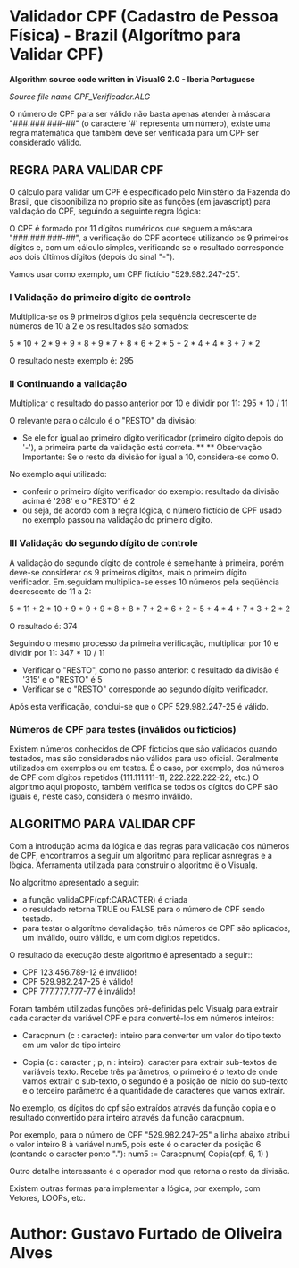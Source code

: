 # Validador CPF (Cadastro de Pessoa Física) - Brazil (Algorítmo para Validar CPF)

**Algorithm source code written in VisualG 2.0 - Iberia Portuguese**

*Source file name CPF_Verificador.ALG*

O número de CPF para ser válido não basta apenas atender à máscara "###.###.###-##" (o caractere '#' representa um número), existe uma regra matemática que também deve ser verificada para um CPF ser considerado válido.

## REGRA PARA VALIDAR CPF
O cálculo para validar um CPF é especificado pelo Ministério da Fazenda do Brasil, que disponibiliza no próprio site as funções (em javascript) para validação do CPF, seguindo a seguinte regra lógica:

O CPF é formado por 11 dígitos numéricos que seguem a máscara "###.###.###-##", a verificação do CPF acontece utilizando os 9 primeiros dígitos e, com um cálculo simples, verificando se o resultado corresponde aos dois últimos dígitos (depois do sinal "-").

Vamos usar como exemplo, um CPF fictício "529.982.247-25".

### I Validação do primeiro dígito de controle

Multiplica-se os 9 primeiros dígitos pela sequência decrescente de números de 10 à 2 e os resultados são somados:

5 * 10 + 2 * 9 + 9 * 8 + 9 * 7 + 8 * 6 + 2 * 5 + 2 * 4 + 4 * 3 + 7 * 2

O resultado neste exemplo é: 295

### II Continuando a validação

Multiplicar o resultado do passo anterior por 10 e dividir por 11: 295 * 10 / 11

O relevante para o cálculo é o "RESTO" da divisão:
- Se ele for igual ao primeiro dígito verificador (primeiro dígito depois do '-'), a primeira parte da validação está correta. **
** Observação Importante: Se o resto da divisão for igual a 10, considera-se como 0.

No exemplo aqui utilizado:
- conferir o primeiro dígito verificador do exemplo: resultado da divisão acima é '268' e o "RESTO" é 2
- ou seja, de acordo com a regra lógica, o número fictício de CPF usado no exemplo passou na validação do primeiro dígito.

### III Validação do segundo dígito de controle

A validação do segundo dígito de controle é semelhante à primeira, porém deve-se considerar os 9 primeiros dígitos, mais o primeiro dígito verificador.
Em.seguidam multiplica-se esses 10 números pela seqüência decrescente de 11 a 2:

5 * 11 + 2 * 10 + 9 * 9 + 9 * 8 + 8 * 7 + 2 * 6 + 2 * 5 + 4 * 4 + 7 * 3 + 2 * 2

O resultado é: 374

Seguindo o mesmo processo da primeira verificação, multiplicar por 10 e dividir por 11: 347 * 10 / 11

- Verificar o "RESTO", como no passo anterior: o resultado da divisão é '315' e o "RESTO" é 5
- Verificar se o "RESTO" corresponde ao segundo dígito verificador.

Após esta verificação, conclui-se que o CPF 529.982.247-25 é válido.

### Números de CPF para testes (inválidos ou fictícios)

Existem números conhecidos de CPF fictícios que são validados quando testados, mas são considerados não válidos para uso oficial. Geralmente utilizados em exemplos ou em testes. É o caso, por exemplo, dos números de CPF com dígitos repetidos (111.111.111-11, 222.222.222-22, etc.)
O algoritmo aqui proposto, também verifica se todos os dígitos do CPF são iguais e, neste caso, considera o mesmo inválido.

## ALGORITMO PARA VALIDAR CPF

Com a introdução acima da lógica e das regras para validação dos números de CPF, encontramos a seguir um algoritmo para replicar asnregras e a lògica.
Aferramenta utilizada para construir o algoritmo ë o Visualg.

No algoritmo apresentado a seguir:

- a função validaCPF(cpf:CARACTER) é criada
- o resuldado retorna TRUE ou FALSE para o número de CPF sendo testado.
- para testar o algorítmo devalidação, três números de CPF são aplicados, um inválido, outro válido, e um com dígitos repetidos. 

O resultado da execução deste algoritmo é apresentado a seguir::
- CPF 123.456.789-12 é inválido!
- CPF 529.982.247-25 é válido!
- CPF 777.777.777-77 é inválido!

Foram também utilizadas funções pré-definidas pelo Visualg para extrair cada caracter da variável CPF e para convertê-los em números inteiros:
- Caracpnum (c : caracter): inteiro
para converter um valor do tipo texto em um valor do tipo inteiro

- Copia (c : caracter ; p, n : inteiro): caracter para extrair sub-textos de variáveis texto.
Recebe três parâmetros, o primeiro é o texto de onde vamos extrair o sub-texto, o segundo é a posição de inicio do sub-texto e o terceiro parâmetro é a quantidade de caracteres que vamos extrair.

No exemplo, os dígitos do cpf sāo extraídos através da função copia e o resultado convertido para inteiro através da função caracpnum.

Por exemplo, para o número de CPF "529.982.247-25" a linha abaixo atribui o valor inteiro 8 à variável num5, pois este é o caracter da posição 6 (contando o caracter ponto "."): 
num5 := Caracpnum( Copia(cpf, 6, 1) )

Outro detalhe interessante é o operador mod que retorna o resto da divisão.

Existem outras formas para implementar a lógica, por exemplo, com Vetores, LOOPs, etc. 

# Author: Gustavo Furtado de Oliveira Alves

